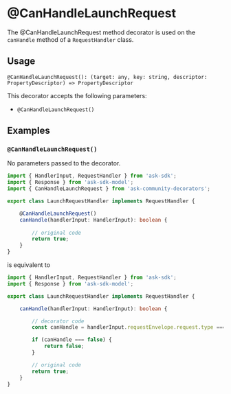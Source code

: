 # @CanHandleLaunchRequest

The @CanHandleLaunchRequest method decorator is used on the `canHandle` method of a `RequestHandler` class.

## Usage

`@CanHandleLaunchRequest(): (target: any, key: string, descriptor: PropertyDescriptor) => PropertyDescriptor`

This decorator accepts the following parameters:

* `@CanHandleLaunchRequest()`


## Examples

### `@CanHandleLaunchRequest()`
No parameters passed to the decorator.

```ts
import { HandlerInput, RequestHandler } from 'ask-sdk';
import { Response } from 'ask-sdk-model';
import { CanHandleLaunchRequest } from 'ask-community-decorators';

export class LaunchRequestHandler implements RequestHandler {

    @CanHandleLaunchRequest()
    canHandle(handlerInput: HandlerInput): boolean {
        
        // original code
        return true;
    }   
}
```

is equivalent to

```ts
import { HandlerInput, RequestHandler } from 'ask-sdk';
import { Response } from 'ask-sdk-model';

export class LaunchRequestHandler implements RequestHandler {

    canHandle(handlerInput: HandlerInput): boolean {

        // decorator code
        const canHandle = handlerInput.requestEnvelope.request.type === 'LaunchRequest';

        if (canHandle === false) {
            return false;
        }

        // original code
        return true;
    }   
}
```
